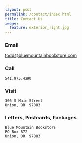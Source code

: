 ```yaml
---
layout: post
permalink: /contact/index.html
title: Contact Us
image:
  feature: exterior_right.jpg
---
```


### Email
<a id="mail" href="mailto:{{ site.owner.email }}">todd@bluemountainbookstore.com</a>

### Call
    541.975.4290

### Visit
    306 S Main Street
    Union, OR  97883

### Letters, Postcards, Packages
    Blue Mountain Bookstore
    PO Box 872
    Union, OR  97883
